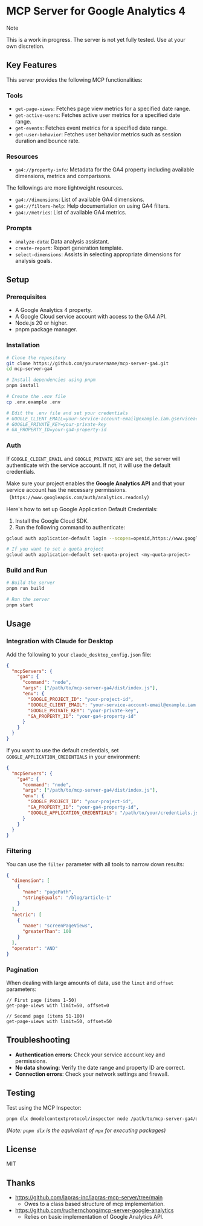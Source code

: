 # MCP Server for Google Analytics 4

>[!NOTE]
>This is a work in progress. The server is not yet fully tested. Use at your own discretion.

## Key Features

This server provides the following MCP functionalities:

### Tools

*   `get-page-views`: Fetches page view metrics for a specified date range.
*   `get-active-users`: Fetches active user metrics for a specified date range.
*   `get-events`: Fetches event metrics for a specified date range.
*   `get-user-behavior`: Fetches user behavior metrics such as session duration and bounce rate.

### Resources

*   `ga4://property-info`: Metadata for the GA4 property including available dimensions, metrics and comparisons.

The followings are more lightweight resources.

*   `ga4://dimensions`: List of available GA4 dimensions.
*   `ga4://filters-help`: Help documentation on using GA4 filters.
*   `ga4://metrics`: List of available GA4 metrics.

### Prompts

*   `analyze-data`: Data analysis assistant.
*   `create-report`: Report generation template.
*   `select-dimensions`: Assists in selecting appropriate dimensions for analysis goals.

## Setup

### Prerequisites

*   A Google Analytics 4 property.
*   A Google Cloud service account with access to the GA4 API.
*   Node.js 20 or higher.
*   pnpm package manager.

### Installation

```bash
# Clone the repository
git clone https://github.com/yourusername/mcp-server-ga4.git
cd mcp-server-ga4

# Install dependencies using pnpm
pnpm install

# Create the .env file
cp .env.example .env

# Edit the .env file and set your credentials
# GOOGLE_CLIENT_EMAIL=your-service-account-email@example.iam.gserviceaccount.com
# GOOGLE_PRIVATE_KEY=your-private-key
# GA_PROPERTY_ID=your-ga4-property-id
```

### Auth
If `GOOGLE_CLIENT_EMAIL` and `GOOGLE_PRIVATE_KEY` are set, the server will authenticate with the service account. If not, it will use the default credentials.

Make sure your project enables the **Google Analytics API** and that your service account has the necessary permissions.（`https://www.googleapis.com/auth/analytics.readonly`）

Here's how to set up Google Application Default Credentials:

1. Install the Google Cloud SDK.
2. Run the following command to authenticate:

```bash
gcloud auth application-default login --scopes=openid,https://www.googleapis.com/auth/userinfo.email,https://www.googleapis.com/auth/cloud-platform,https://www.googleapis.com/auth/analytics.readonly

# If you want to set a quota project
gcloud auth application-default set-quota-project <my-quota-project>
```

### Build and Run

```bash
# Build the server
pnpm run build

# Run the server
pnpm start
```

## Usage

### Integration with Claude for Desktop

Add the following to your `claude_desktop_config.json` file:

```json
{
  "mcpServers": {
    "ga4": {
      "command": "node",
      "args": ["/path/to/mcp-server-ga4/dist/index.js"],
      "env": {
        "GOOGLE_PROJECT_ID": "your-project-id",
        "GOOGLE_CLIENT_EMAIL": "your-service-account-email@example.iam.gserviceaccount.com",
        "GOOGLE_PRIVATE_KEY": "your-private-key",
        "GA_PROPERTY_ID": "your-ga4-property-id"
      }
    }
  }
}
```

If you want to use the default credentials, set `GOOGLE_APPLICATION_CREDENTIALS` in your environment:

```json
{
  "mcpServers": {
    "ga4": {
      "command": "node",
      "args": ["/path/to/mcp-server-ga4/dist/index.js"],
      "env": {
        "GOOGLE_PROJECT_ID": "your-project-id",
        "GA_PROPERTY_ID": "your-ga4-property-id",
        "GOOGLE_APPLICATION_CREDENTIALS": "/path/to/your/credentials.json"
      }
    }
  }
}
```

### Filtering

You can use the `filter` parameter with all tools to narrow down results:

```json
{
  "dimension": [
    {
      "name": "pagePath",
      "stringEquals": "/blog/article-1"
    }
  ],
  "metric": [
    {
      "name": "screenPageViews",
      "greaterThan": 100
    }
  ],
  "operator": "AND"
}
```

### Pagination

When dealing with large amounts of data, use the `limit` and `offset` parameters:

```
// First page (items 1-50)
get-page-views with limit=50, offset=0

// Second page (items 51-100)
get-page-views with limit=50, offset=50
```

## Troubleshooting

*   **Authentication errors**: Check your service account key and permissions.
*   **No data showing**: Verify the date range and property ID are correct.
*   **Connection errors**: Check your network settings and firewall.

## Testing

Test using the MCP Inspector:

```bash
pnpm dlx @modelcontextprotocol/inspector node /path/to/mcp-server-ga4/dist/index.js
```
*(Note: `pnpm dlx` is the equivalent of `npx` for executing packages)*

## License

MIT

## Thanks
- https://github.com/lapras-inc/lapras-mcp-server/tree/main
  - Owes to a class based structure of mcp implementation.
- https://github.com/ruchernchong/mcp-server-google-analytics
  - Relies on basic implementation of Google Analytics API.